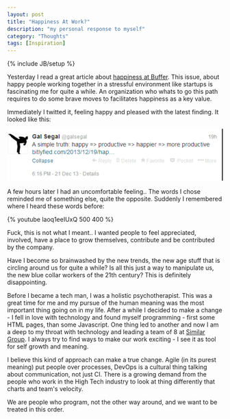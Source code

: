 ```yaml
---
layout: post
title: "Happiness At Work?"
description: "my personal response to myself"
category: "Thoughts"
tags: [Inspiration]
---
```

{% include JB/setup %}

Yesterday I read a great article about [happiness at Buffer][1]. This issue, about happy people working together in a stressful environment like startups is fascinating me for quite a while. An organization who whats to go this path requires to do some brave moves to facilitates happiness as a key value.

Immediately I twitted it, feeling happy and pleased with the latest finding. It looked like this:

![3]

A few hours later I had an uncomfortable feeling.. The words I chose reminded me of something else, quite the opposite. Suddenly I remembered where I heard these words before:

{% youtube laoq1eeIUxQ 500 400 %}
 
Fuck, this is not what I meant.. I wanted people to feel appreciated, involved, have a place to grow themselves, contribute and be contributed by the company. 

Have I become so brainwashed by the new trends, the new age stuff that is circling around us for quite a while? Is all this just a way to manipulate us, the new blue collar workers of the 21th century? This is definitely disappointing.

Before I became a tech man, I was a holistic psychotherapist. This was a great time for me and my pursue of the human meaning was the most important thing going on in my life. After a while I decided to make a change - I fell in love with technology and found myself programming - first some HTML pages, than some Javascript. One thing led to another and now I am a deep to my throat with technology and leading a team of 8 at [Similar Group][2]. I always try to find ways to make our work exciting - I see it as tool for self growth and meaning.

I believe this kind of approach can make a true change. Agile (in its purest meaning) put people over processes, DevOps is a cultural thing talking about communication, not just CI. There is a growing demand from the people who work in the High Tech industry to look at thing differently that charts and team's velocity.

We are people who program, not the other way around, and we want to be treated in this order.


  [1]: http://bitlyfied.com/2013/12/19/happiness-and-other-technical-requirements-lessons/
  [2]: http://www.similargroup.com/
  [3]: /assets/images/tweet.png
